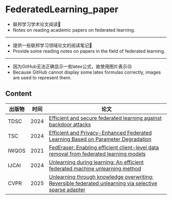 # FederatedLearning_paper

- 联邦学习学术论文阅读🥳
- Notes on reading academic papers on federated learning.
--------------------
- 提供一些联邦学习领域论文的阅读笔记🤗
- Provide some reading notes on papers in the field of federated learning.
--------------------
- 因为GitHub无法正确显示一些latex公式，故使用图片表示😢
- Because GitHub cannot display some latex formulas correctly, images are used to represent them.

## Content
|出版物|时间|论文|
|-|-|-|
|TDSC |2024|	[Efficient and secure federated learning against backdoor attacks](./Efficient%20and%20secure%20federated%20learning%20against%20backdoor%20attacks/README.md)|
|TSC	|2024| [Efficient and Privacy-Enhanced Federated Learning Based on Parameter Degradation](./Efficient_and_Privacy-Enhanced_Federated_Learning_Based_on_Parameter_Degradation/README.md)|
|IWQOS |2021|[FedEraser: Enabling efficient client-level data removal from federated learning models](./FedEraser%20Enabling%20efficient%20client-level%20data%20removal%20from%20federated%20learning%20models/README.md)|
|IJCAI |2024|[Unlearning during learning: An efficient federated machine unlearning method](./Unlearning%20during%20learning%20An%20efficient%20federated%20machine%20unlearning%20method/README.md)|
|CVPR |2025|[Unlearning through knowledge overwriting: Reversible federated unlearning via selective sparse adapter](./Unlearning%20through%20knowledge%20overwriting%20Reversible%20federated%20unlearning%20via%20selective%20sparse%20adapter/README.md)|
